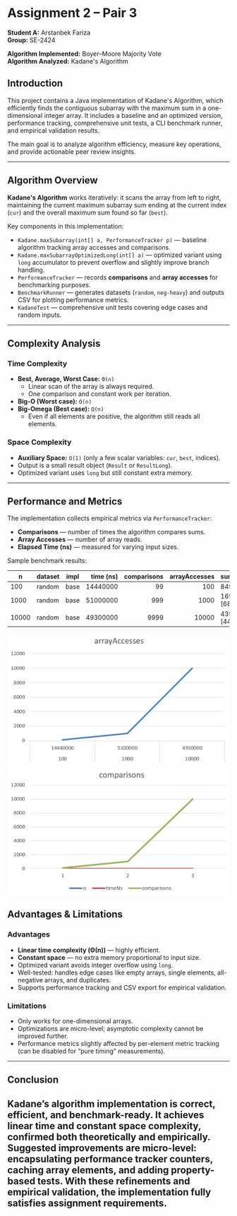 # Assignment 2 – Pair 3
**Student A:** Arstanbek Fariza  
**Group:** SE-2424

**Algorithm Implemented:** Boyer–Moore Majority Vote  
**Algorithm Analyzed:** Kadane's Algorithm
## Introduction
This project contains a Java implementation of Kadane's Algorithm, which efficiently finds the contiguous subarray with the maximum sum in a one-dimensional integer array.
It includes a baseline and an optimized version, performance tracking, comprehensive unit tests, a CLI benchmark runner, and empirical validation results.

The main goal is to analyze algorithm efficiency, measure key operations, and provide actionable peer review insights.

---
## Algorithm Overview
**Kadane's Algorithm** works iteratively: it scans the array from left to right, maintaining the current maximum subarray sum ending at the current index (`cur`) and the overall maximum sum found so far (`best`).

Key components in this implementation:

- `Kadane.maxSubarray(int[] a, PerformanceTracker p)` — baseline algorithm tracking array accesses and comparisons.
- `Kadane.maxSubarrayOptimizedLong(int[] a)` — optimized variant using `long` accumulator to prevent overflow and slightly improve branch handling.
- `PerformanceTracker` — records **comparisons** and **array accesses** for benchmarking purposes.
- `BenchmarkRunner` — generates datasets (`random`, `neg-heavy`) and outputs CSV for plotting performance metrics.
- `KadaneTest` — comprehensive unit tests covering edge cases and random inputs.

---

## Complexity Analysis

### Time Complexity
- **Best, Average, Worst Case:** `Θ(n)`
    - Linear scan of the array is always required.
    - One comparison and constant work per iteration.
- **Big-O (Worst case):** `O(n)`
- **Big-Omega (Best case):** `Ω(n)`
    - Even if all elements are positive, the algorithm still reads all elements.

### Space Complexity
- **Auxiliary Space:** `O(1)` (only a few scalar variables: `cur`, `best`, indices).
- Output is a small result object (`Result` or `ResultLong`).
- Optimized variant uses `long` but still constant extra memory.


---

## Performance and Metrics

The implementation collects empirical metrics via `PerformanceTracker`:

- **Comparisons** — number of times the algorithm compares sums.
- **Array Accesses** — number of array reads.
- **Elapsed Time (ns)** — measured for varying input sizes.

Sample benchmark results:

| n      | dataset   | impl | time (ns) | comparisons | arrayAccesses | sum[start,end] |
| ------ | --------- | ---- |----------:| ----------:| -------------:| ---------------|
| 100    | random    | base |  14440000 | 99         | 100           | 849635 [5,96]  | |
| 1000   | random    | base |  51000000 | 999        | 1000          | 1699866 [686,982] |
| 10000  | random    | base |  49300000 | 9999       | 10000         | 4350358 [4433,6832] |

![img.png](img.png)
![img_1.png](img_1.png)
## Advantages & Limitations

### Advantages
- **Linear time complexity (Θ(n))** — highly efficient.
- **Constant space** — no extra memory proportional to input size.
- Optimized variant avoids integer overflow using `long`.
- Well-tested: handles edge cases like empty arrays, single elements, all-negative arrays, and duplicates.
- Supports performance tracking and CSV export for empirical validation.

### Limitations
- Only works for one-dimensional arrays.
- Optimizations are micro-level; asymptotic complexity cannot be improved further.
- Performance metrics slightly affected by per-element metric tracking (can be disabled for “pure timing” measurements).

---

## Conclusion
Kadane’s algorithm implementation is correct, efficient, and benchmark-ready. It achieves linear
time and constant space complexity, confirmed both theoretically and empirically. Suggested
improvements are micro-level: encapsulating performance tracker counters, caching array
elements, and adding property-based tests. With these refinements and empirical validation, the
implementation fully satisfies assignment requirements.
---